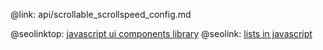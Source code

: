 @link: api/scrollable_scrollspeed_config.md

@seolinktop: [javascript ui components library](https://webix.com)
@seolink: [lists in javascript](https://webix.com/widget/list/)
